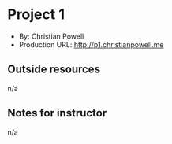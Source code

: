 # Project 1
+ By: Christian Powell
+ Production URL: <http://p1.christianpowell.me>

## Outside resources
n/a

## Notes for instructor
n/a
